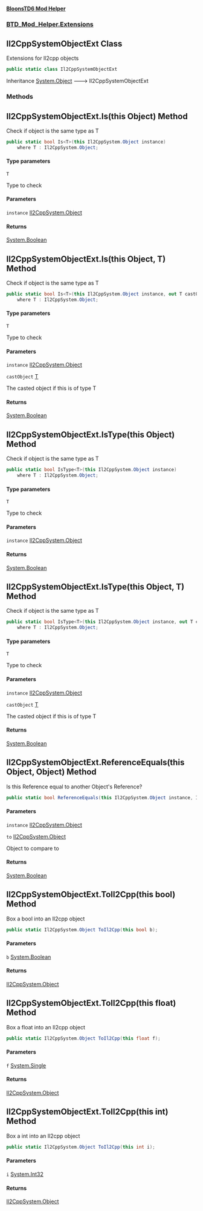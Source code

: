 #### [BloonsTD6 Mod Helper](README.md 'README')
### [BTD_Mod_Helper.Extensions](README.md#BTD_Mod_Helper.Extensions 'BTD_Mod_Helper.Extensions')

## Il2CppSystemObjectExt Class

Extensions for Il2cpp objects

```csharp
public static class Il2CppSystemObjectExt
```

Inheritance [System.Object](https://docs.microsoft.com/en-us/dotnet/api/System.Object 'System.Object') &#129106; Il2CppSystemObjectExt
### Methods

<a name='BTD_Mod_Helper.Extensions.Il2CppSystemObjectExt.Is_T_(thisIl2CppSystem.Object)'></a>

## Il2CppSystemObjectExt.Is<T>(this Object) Method

Check if object is the same type as T

```csharp
public static bool Is<T>(this Il2CppSystem.Object instance)
    where T : Il2CppSystem.Object;
```
#### Type parameters

<a name='BTD_Mod_Helper.Extensions.Il2CppSystemObjectExt.Is_T_(thisIl2CppSystem.Object).T'></a>

`T`

Type to check
#### Parameters

<a name='BTD_Mod_Helper.Extensions.Il2CppSystemObjectExt.Is_T_(thisIl2CppSystem.Object).instance'></a>

`instance` [Il2CppSystem.Object](https://docs.microsoft.com/en-us/dotnet/api/Il2CppSystem.Object 'Il2CppSystem.Object')

#### Returns
[System.Boolean](https://docs.microsoft.com/en-us/dotnet/api/System.Boolean 'System.Boolean')

<a name='BTD_Mod_Helper.Extensions.Il2CppSystemObjectExt.Is_T_(thisIl2CppSystem.Object,T)'></a>

## Il2CppSystemObjectExt.Is<T>(this Object, T) Method

Check if object is the same type as T

```csharp
public static bool Is<T>(this Il2CppSystem.Object instance, out T castObject)
    where T : Il2CppSystem.Object;
```
#### Type parameters

<a name='BTD_Mod_Helper.Extensions.Il2CppSystemObjectExt.Is_T_(thisIl2CppSystem.Object,T).T'></a>

`T`

Type to check
#### Parameters

<a name='BTD_Mod_Helper.Extensions.Il2CppSystemObjectExt.Is_T_(thisIl2CppSystem.Object,T).instance'></a>

`instance` [Il2CppSystem.Object](https://docs.microsoft.com/en-us/dotnet/api/Il2CppSystem.Object 'Il2CppSystem.Object')

<a name='BTD_Mod_Helper.Extensions.Il2CppSystemObjectExt.Is_T_(thisIl2CppSystem.Object,T).castObject'></a>

`castObject` [T](BTD_Mod_Helper.Extensions.Il2CppSystemObjectExt.md#BTD_Mod_Helper.Extensions.Il2CppSystemObjectExt.Is_T_(thisIl2CppSystem.Object,T).T 'BTD_Mod_Helper.Extensions.Il2CppSystemObjectExt.Is<T>(this Il2CppSystem.Object, T).T')

The casted object if this is of type T

#### Returns
[System.Boolean](https://docs.microsoft.com/en-us/dotnet/api/System.Boolean 'System.Boolean')

<a name='BTD_Mod_Helper.Extensions.Il2CppSystemObjectExt.IsType_T_(thisIl2CppSystem.Object)'></a>

## Il2CppSystemObjectExt.IsType<T>(this Object) Method

Check if object is the same type as T

```csharp
public static bool IsType<T>(this Il2CppSystem.Object instance)
    where T : Il2CppSystem.Object;
```
#### Type parameters

<a name='BTD_Mod_Helper.Extensions.Il2CppSystemObjectExt.IsType_T_(thisIl2CppSystem.Object).T'></a>

`T`

Type to check
#### Parameters

<a name='BTD_Mod_Helper.Extensions.Il2CppSystemObjectExt.IsType_T_(thisIl2CppSystem.Object).instance'></a>

`instance` [Il2CppSystem.Object](https://docs.microsoft.com/en-us/dotnet/api/Il2CppSystem.Object 'Il2CppSystem.Object')

#### Returns
[System.Boolean](https://docs.microsoft.com/en-us/dotnet/api/System.Boolean 'System.Boolean')

<a name='BTD_Mod_Helper.Extensions.Il2CppSystemObjectExt.IsType_T_(thisIl2CppSystem.Object,T)'></a>

## Il2CppSystemObjectExt.IsType<T>(this Object, T) Method

Check if object is the same type as T

```csharp
public static bool IsType<T>(this Il2CppSystem.Object instance, out T castObject)
    where T : Il2CppSystem.Object;
```
#### Type parameters

<a name='BTD_Mod_Helper.Extensions.Il2CppSystemObjectExt.IsType_T_(thisIl2CppSystem.Object,T).T'></a>

`T`

Type to check
#### Parameters

<a name='BTD_Mod_Helper.Extensions.Il2CppSystemObjectExt.IsType_T_(thisIl2CppSystem.Object,T).instance'></a>

`instance` [Il2CppSystem.Object](https://docs.microsoft.com/en-us/dotnet/api/Il2CppSystem.Object 'Il2CppSystem.Object')

<a name='BTD_Mod_Helper.Extensions.Il2CppSystemObjectExt.IsType_T_(thisIl2CppSystem.Object,T).castObject'></a>

`castObject` [T](BTD_Mod_Helper.Extensions.Il2CppSystemObjectExt.md#BTD_Mod_Helper.Extensions.Il2CppSystemObjectExt.IsType_T_(thisIl2CppSystem.Object,T).T 'BTD_Mod_Helper.Extensions.Il2CppSystemObjectExt.IsType<T>(this Il2CppSystem.Object, T).T')

The casted object if this is of type T

#### Returns
[System.Boolean](https://docs.microsoft.com/en-us/dotnet/api/System.Boolean 'System.Boolean')

<a name='BTD_Mod_Helper.Extensions.Il2CppSystemObjectExt.ReferenceEquals(thisIl2CppSystem.Object,Il2CppSystem.Object)'></a>

## Il2CppSystemObjectExt.ReferenceEquals(this Object, Object) Method

Is this Reference equal to another Object's Reference?

```csharp
public static bool ReferenceEquals(this Il2CppSystem.Object instance, Il2CppSystem.Object to);
```
#### Parameters

<a name='BTD_Mod_Helper.Extensions.Il2CppSystemObjectExt.ReferenceEquals(thisIl2CppSystem.Object,Il2CppSystem.Object).instance'></a>

`instance` [Il2CppSystem.Object](https://docs.microsoft.com/en-us/dotnet/api/Il2CppSystem.Object 'Il2CppSystem.Object')

<a name='BTD_Mod_Helper.Extensions.Il2CppSystemObjectExt.ReferenceEquals(thisIl2CppSystem.Object,Il2CppSystem.Object).to'></a>

`to` [Il2CppSystem.Object](https://docs.microsoft.com/en-us/dotnet/api/Il2CppSystem.Object 'Il2CppSystem.Object')

Object to compare to

#### Returns
[System.Boolean](https://docs.microsoft.com/en-us/dotnet/api/System.Boolean 'System.Boolean')

<a name='BTD_Mod_Helper.Extensions.Il2CppSystemObjectExt.ToIl2Cpp(thisbool)'></a>

## Il2CppSystemObjectExt.ToIl2Cpp(this bool) Method

Box a bool into an Il2cpp object

```csharp
public static Il2CppSystem.Object ToIl2Cpp(this bool b);
```
#### Parameters

<a name='BTD_Mod_Helper.Extensions.Il2CppSystemObjectExt.ToIl2Cpp(thisbool).b'></a>

`b` [System.Boolean](https://docs.microsoft.com/en-us/dotnet/api/System.Boolean 'System.Boolean')

#### Returns
[Il2CppSystem.Object](https://docs.microsoft.com/en-us/dotnet/api/Il2CppSystem.Object 'Il2CppSystem.Object')

<a name='BTD_Mod_Helper.Extensions.Il2CppSystemObjectExt.ToIl2Cpp(thisfloat)'></a>

## Il2CppSystemObjectExt.ToIl2Cpp(this float) Method

Box a float into an Il2cpp object

```csharp
public static Il2CppSystem.Object ToIl2Cpp(this float f);
```
#### Parameters

<a name='BTD_Mod_Helper.Extensions.Il2CppSystemObjectExt.ToIl2Cpp(thisfloat).f'></a>

`f` [System.Single](https://docs.microsoft.com/en-us/dotnet/api/System.Single 'System.Single')

#### Returns
[Il2CppSystem.Object](https://docs.microsoft.com/en-us/dotnet/api/Il2CppSystem.Object 'Il2CppSystem.Object')

<a name='BTD_Mod_Helper.Extensions.Il2CppSystemObjectExt.ToIl2Cpp(thisint)'></a>

## Il2CppSystemObjectExt.ToIl2Cpp(this int) Method

Box a int into an Il2cpp object

```csharp
public static Il2CppSystem.Object ToIl2Cpp(this int i);
```
#### Parameters

<a name='BTD_Mod_Helper.Extensions.Il2CppSystemObjectExt.ToIl2Cpp(thisint).i'></a>

`i` [System.Int32](https://docs.microsoft.com/en-us/dotnet/api/System.Int32 'System.Int32')

#### Returns
[Il2CppSystem.Object](https://docs.microsoft.com/en-us/dotnet/api/Il2CppSystem.Object 'Il2CppSystem.Object')